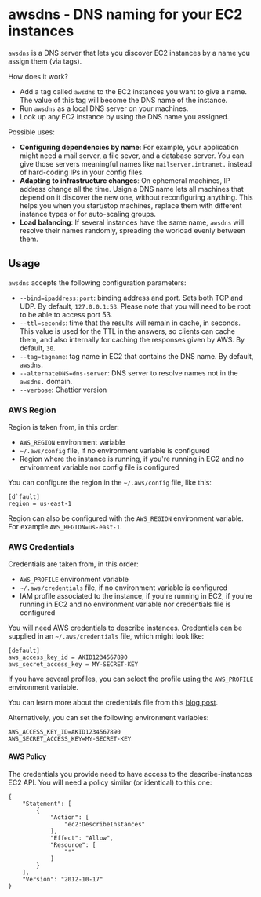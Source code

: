 # awsdns - DNS naming for your EC2 instances

`awsdns` is a DNS server that lets you discover EC2 instances by a name you assign them (via tags).

How does it work?

* Add a tag called `awsdns` to the EC2 instances you want to give a name. The value of this tag will become the DNS name of the instance.
* Run `awsdns` as a local DNS server on your machines.
* Look up any EC2 instance by using the DNS name you assigned.

Possible uses:

* **Configuring dependencies by name**: For example, your application might need a mail server, a file sever, and a database server. You can give those servers meaningful names like `mailserver.intranet.` instead of hard-coding IPs in your config files.
* **Adapting to infrastructure changes**: On ephemeral machines, IP address change all the time. Usign a DNS name lets all machines that depend on it discover the new one, without reconfiguring anything. This helps you when you start/stop machines, replace them with different instance types or for auto-scaling groups.
* **Load balancing**: If several instances have the same name, `awsdns` will resolve their names randomly, spreading the worload evenly between them.

## Usage

`awsdns` accepts the following configuration parameters:

* `--bind=ipaddress:port`: binding address and port. Sets both TCP and UDP. By default, `127.0.0.1:53`. Please note that you will need to be root to be able to access port 53.
* `--ttl=seconds`: time that the results will remain in cache, in seconds. This value is used for the TTL in the answers, so clients can cache them, and also internally for caching the responses given by AWS. By default, `30`.
* `--tag=tagname`: tag name in EC2 that contains the DNS name. By default, `awsdns`.
* `--alternateDNS=dns-server`: DNS server to resolve names not in the `awsdns.` domain.
* `--verbose`: Chattier version

### AWS Region

Region is taken from, in this order:

* `AWS_REGION` environment variable
* `~/.aws/config` file, if no environment variable is configured
* Region where the instance is running, if you're running in EC2 and no environment variable nor config file is configured

You can configure the region in the `~/.aws/config` file, like this:

```
[d`fault]
region = us-east-1
```

Region can also be configured with the `AWS_REGION` environment variable. For example `AWS_REGION=us-east-1`.

### AWS Credentials

Credentials are taken from, in this order:

* `AWS_PROFILE` environment variable
* `~/.aws/credentials` file, if no environment variable is configured
* IAM profile associated to the instance, if you're running in EC2, if you're running in EC2 and no environment variable nor credentials file is configured

You will need AWS credentials to describe instances. Credentials can be supplied in an 
`~/.aws/credentials` file, which might look like:

```
[default]
aws_access_key_id = AKID1234567890
aws_secret_access_key = MY-SECRET-KEY
```

If you have several profiles, you can select the profile using the `AWS_PROFILE` environment variable.

You can learn more about the credentials file from this
[blog post](http://blogs.aws.amazon.com/security/post/Tx3D6U6WSFGOK2H/A-New-and-Standardized-Way-to-Manage-Credentials-in-the-AWS-SDKs).

Alternatively, you can set the following environment variables:

```
AWS_ACCESS_KEY_ID=AKID1234567890
AWS_SECRET_ACCESS_KEY=MY-SECRET-KEY
```

#### AWS Policy

The credentials you provide need to have access to the describe-instances EC2 API. You will need a policy similar (or identical) to this one:

```
{
    "Statement": [
        {
            "Action": [
                "ec2:DescribeInstances"
            ],
            "Effect": "Allow",
            "Resource": [
                "*"
            ]
        }
    ],
    "Version": "2012-10-17"
}
```